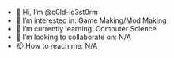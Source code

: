 - 👋 Hi, I’m @c0ld-ic3st0rm
- 👀 I’m interested in: Game Making/Mod Making
- 🌱 I’m currently learning: Computer Science
- 💞️ I’m looking to collaborate on: N/A
- 📫 How to reach me: N/A
